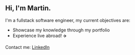 ## Hi, I'm Martin.

I'm a fullstack software engineer, my current objectives are:

- Showcase my knowledge through my portfolio
- Experience live abroad! :airplane:

Contact me: [LinkedIn](https://www.linkedin.com/in/martinakretzschmar/)
